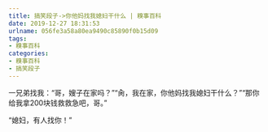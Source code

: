 ```yaml
---
title: 搞笑段子->你他妈找我媳妇干什么 | 糗事百科
date: 2019-12-27 18:31:53
urlname: 056fe3a58a80ea9490c85890f0b15d09
tags: 
- 糗事百科
categories:
- 糗事百科
- 搞笑段子
---
```

一兄弟找我：“哥，嫂子在家吗？”“肏，我在家，你他妈找我媳妇干什么？”“那你给我拿200块钱救救急吧，哥。”

“媳妇，有人找你！”


